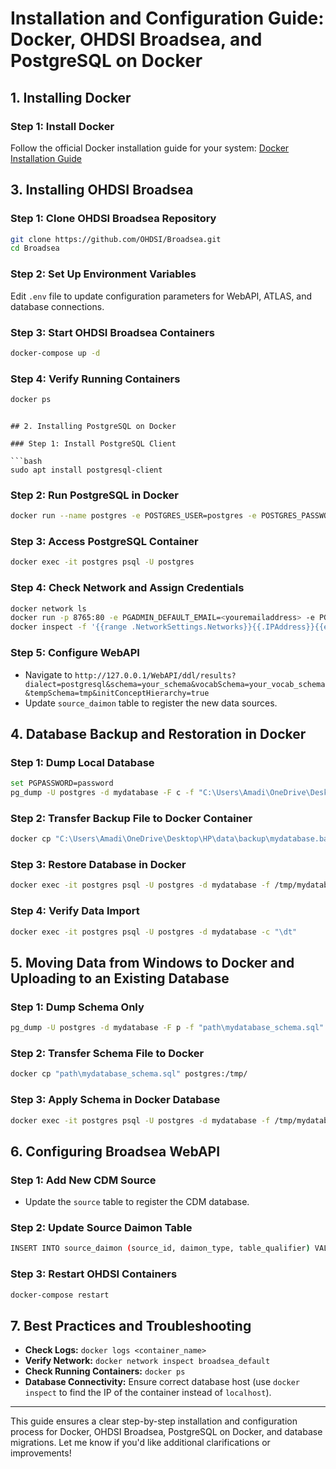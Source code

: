 # Installation and Configuration Guide: Docker, OHDSI Broadsea, and PostgreSQL on Docker

## 1. Installing Docker

### Step 1: Install Docker

Follow the official Docker installation guide for your system: [Docker Installation Guide](https://docs.docker.com/get-docker/)

## 3. Installing OHDSI Broadsea

### Step 1: Clone OHDSI Broadsea Repository

```bash
git clone https://github.com/OHDSI/Broadsea.git
cd Broadsea
```

### Step 2: Set Up Environment Variables

Edit `.env` file to update configuration parameters for WebAPI, ATLAS, and database connections.

### Step 3: Start OHDSI Broadsea Containers

```bash
docker-compose up -d
```

### Step 4: Verify Running Containers

```bash
docker ps
```


```

## 2. Installing PostgreSQL on Docker

### Step 1: Install PostgreSQL Client

```bash
sudo apt install postgresql-client
```

### Step 2: Run PostgreSQL in Docker

```bash
docker run --name postgres -e POSTGRES_USER=postgres -e POSTGRES_PASSWORD=mysecretpassword -p 5432:5432 -d postgres
```

### Step 3: Access PostgreSQL Container

```bash
docker exec -it postgres psql -U postgres
```

### Step 4: Check Network and Assign Credentials

```bash
docker network ls
docker run -p 8765:80 -e PGADMIN_DEFAULT_EMAIL=<youremailaddress> -e PGADMIN_DEFAULT_PASSWORD=<yourpassword> --network broadsea_default -d dpage/pgadmin4
docker inspect -f '{{range .NetworkSettings.Networks}}{{.IPAddress}}{{end}}' <containerID>
```


### Step 5: Configure WebAPI

- Navigate to `http://127.0.0.1/WebAPI/ddl/results?dialect=postgresql&schema=your_schema&vocabSchema=your_vocab_schema&tempSchema=tmp&initConceptHierarchy=true`
- Update `source_daimon` table to register the new data sources.

## 4. Database Backup and Restoration in Docker

### Step 1: Dump Local Database

```bash
set PGPASSWORD=password
pg_dump -U postgres -d mydatabase -F c -f "C:\Users\Amadi\OneDrive\Desktop\HP\data\backup\mydatabase.backup"
```

### Step 2: Transfer Backup File to Docker Container

```bash
docker cp "C:\Users\Amadi\OneDrive\Desktop\HP\data\backup\mydatabase.backup" postgres:/tmp/
```

### Step 3: Restore Database in Docker

```bash
docker exec -it postgres psql -U postgres -d mydatabase -f /tmp/mydatabase.backup
```

### Step 4: Verify Data Import

```bash
docker exec -it postgres psql -U postgres -d mydatabase -c "\dt"
```

## 5. Moving Data from Windows to Docker and Uploading to an Existing Database

### Step 1: Dump Schema Only

```bash
pg_dump -U postgres -d mydatabase -F p -f "path\mydatabase_schema.sql" -n my_schema
```

### Step 2: Transfer Schema File to Docker

```bash
docker cp "path\mydatabase_schema.sql" postgres:/tmp/
```

### Step 3: Apply Schema in Docker Database

```bash
docker exec -it postgres psql -U postgres -d mydatabase -f /tmp/mydatabase_schema.sql
```

## 6. Configuring Broadsea WebAPI

### Step 1: Add New CDM Source

- Update the `source` table to register the CDM database.

### Step 2: Update Source Daimon Table

```bash
INSERT INTO source_daimon (source_id, daimon_type, table_qualifier) VALUES (1, 1, 'cdm_database');
```

### Step 3: Restart OHDSI Containers

```bash
docker-compose restart
```

## 7. Best Practices and Troubleshooting

- **Check Logs:** `docker logs <container_name>`
- **Verify Network:** `docker network inspect broadsea_default`
- **Check Running Containers:** `docker ps`
- **Database Connectivity:** Ensure correct database host (use `docker inspect` to find the IP of the container instead of `localhost`).

---

This guide ensures a clear step-by-step installation and configuration process for Docker, OHDSI Broadsea, PostgreSQL on Docker, and database migrations. Let me know if you'd like additional clarifications or improvements!

